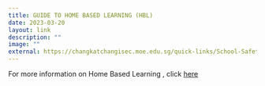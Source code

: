 ```yaml
---
title: GUIDE TO HOME BASED LEARNING (HBL)
date: 2023-03-20
layout: link
description: ""
image: ""
external: https://changkatchangisec.moe.edu.sg/quick-links/School-Safety/Guide-to-Home-Based-Learning-HBL/
---
```






For more information on Home Based Learning , click [here](http://staging.d2qn7m8qwv3497.amplifyapp.com/quick-links/School-Safety/Guide-to-Home-Based-Learning-HBL/)